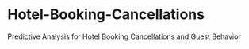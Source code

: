 # Hotel-Booking-Cancellations
Predictive Analysis for Hotel Booking Cancellations  and Guest Behavior

